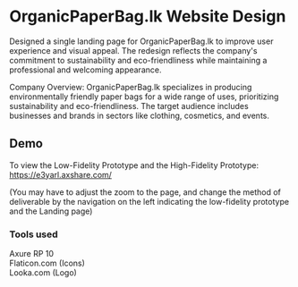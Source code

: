 # OrganicPaperBag.lk Website Design

Designed a single landing page for OrganicPaperBag.lk to improve user experience and visual appeal. The redesign reflects the company's commitment to sustainability and eco-friendliness while maintaining a professional and welcoming appearance.

Company Overview:
OrganicPaperBag.lk specializes in producing environmentally friendly paper bags for a wide range of uses, prioritizing sustainability and eco-friendliness. The target audience includes businesses and brands in sectors like clothing, cosmetics, and events.
## Demo

To view the Low-Fidelity Prototype and the High-Fidelity Prototype: https://e3yarl.axshare.com/

(You may have to adjust the zoom to the page, and change the method of 
deliverable by the navigation on the left indicating the low-fidelity 
prototype and the Landing page)
### Tools used

Axure RP 10 <br>
Flaticon.com (Icons) <br>
Looka.com (Logo)
